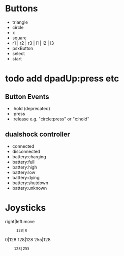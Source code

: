 # Buttons
 - triangle
 - circle
 - x
 - square
 - r1 | r2 | r3 | l1 | l2 | l3
 - psxButton
 - select
 - start
 
# todo add dpadUp:press etc

## Button Events
 - :hold (deprecated)
 - :press
 - :release
e.g. "circle:press" or "x:hold"

## dualshock controller
 - connected
 - disconnected
 - battery:charging
 - battery:full
 - battery:high
 - battery:low
 - battery:dying
 - battery:shutdown
 - battery:unknown

# Joysticks
right|left:move

         128|0


0|128   128|128     255|128


        128|255
